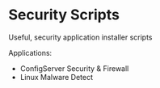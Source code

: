 Security Scripts
================

Useful, security application installer scripts

Applications:
* ConfigServer Security & Firewall
* Linux Malware Detect